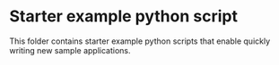 # Starter example python script

This folder contains starter example python scripts that enable quickly writing new sample applications.
